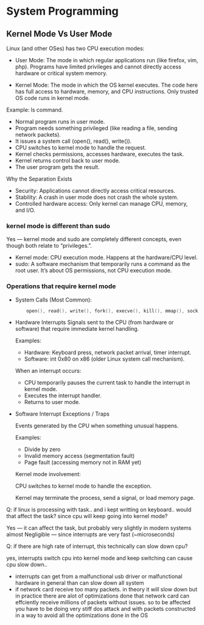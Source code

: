 # System Programming


## Kernel Mode Vs User Mode

Linux (and other OSes) has two CPU execution modes:

- User Mode: The mode in which regular applications run (like firefox, vim, php). Programs have limited privileges and cannot directly access hardware or critical system memory.

- Kernel Mode: The mode in which the OS kernel executes. The code here has full access to hardware, memory, and CPU instructions. Only trusted OS code runs in kernel mode.


Example: ls command.

- Normal program runs in user mode.
- Program needs something privileged (like reading a file, sending network packets).
- It issues a system call (open(), read(), write()).
- CPU switches to kernel mode to handle the request.
- Kernel checks permissions, accesses hardware, executes the task.
- Kernel returns control back to user mode.
- The user program gets the result.

Why the Separation Exists
- Security: Applications cannot directly access critical resources.
- Stability: A crash in user mode does not crash the whole system.
- Controlled hardware access: Only kernel can manage CPU, memory, and I/O.


### kernel mode is different than sudo

Yes — kernel mode and sudo are completely different concepts, even though both relate to “privileges.”.
- Kernel mode: CPU execution mode. Happens at the hardware/CPU level.
- sudo: A software mechanism that temporarily runs a command as the root user. It’s about OS permissions, not CPU execution mode.


### Operations that require kernel mode

- System Calls (Most Common): 
    ```c
        open(), read(), write(), fork(), execve(), kill(), mmap(), socket()
    ```

- Hardware Interrupts
    Signals sent to the CPU (from hardware or software) that require immediate kernel handling.

    Examples:
    - Hardware: Keyboard press, network packet arrival, timer interrupt.
    - Software: int 0x80 on x86 (older Linux system call mechanism).

    When an interrupt occurs:

    - CPU temporarily pauses the current task to handle the interrupt in kernel mode.
    - Executes the interrupt handler.
    - Returns to user mode.


- Software Interrupt Exceptions / Traps

    Events generated by the CPU when something unusual happens.

    Examples:

    - Divide by zero
    - Invalid memory access (segmentation fault)
    - Page fault (accessing memory not in RAM yet)

    Kernel mode involvement:

    CPU switches to kernel mode to handle the exception.

    Kernel may terminate the process, send a signal, or load memory page.

Q: if linux is processing with task.. and i kept writting on keyboard.. would that affect the task? since cpu will keep going into kernel mode?

Yes — it can affect the task, but probably very slightly in modern systems almost Negligible — since interrupts are very fast (~microseconds)


Q: if there are high rate of interrupt, this technically can slow down cpu?

yes, interrupts switch cpu into kernel mode and keep switching can cause cpu slow down..
- interrupts can get from a malfunctional usb driver or malfunctional hardware in general than can slow down all system
- if network card receive too many packets. in theory it will slow down but in practice there are alot of optimizations done that network card can effciently receive millions of packets without issues. so to be affected you have to be doing very stiff dos attack and with packets constructed in a way to avoid all the optimizations done in the OS